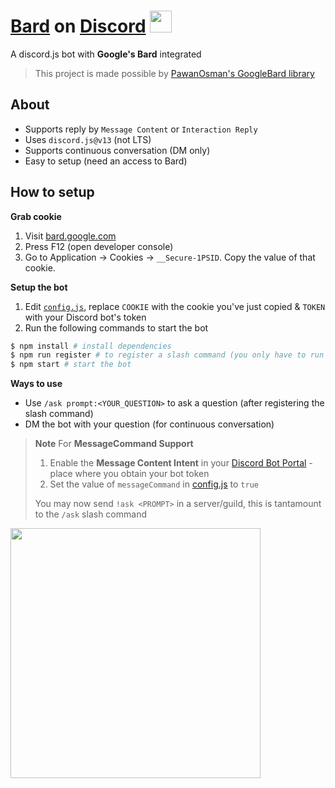 # [Bard](https://bard.google.com) on [Discord](https://discord.com/) <img src="https://www.gstatic.com/lamda/images/favicon_v1_150160cddff7f294ce30.svg" width="35px" />
A discord.js bot with **Google's Bard** integrated 

> This project is made possible by [PawanOsman's GoogleBard library](https://github.com/PawanOsman/GoogleBard)

## About
- Supports reply by `Message Content` or `Interaction Reply`
- Uses `discord.js@v13` (not LTS)
- Supports continuous conversation (DM only)
- Easy to setup (need an access to Bard)

## How to setup
**Grab cookie**
1. Visit [bard.google.com](https://bard.google.com) 
2. Press F12 (open developer console)
3. Go to Application → Cookies → `__Secure-1PSID`. Copy the value of that cookie.

**Setup the bot**
1. Edit [`config.js`](/config.js), replace `COOKIE` with the cookie you've just copied & `TOKEN` with your Discord bot's token
2. Run the following commands to start the bot
```sh
$ npm install # install dependencies 
$ npm run register # to register a slash command (you only have to run once)
$ npm start # start the bot
```

**Ways to use**
- Use `/ask prompt:<YOUR_QUESTION>` to ask a question (after registering the slash command)
- DM the bot with your question (for continuous conversation)

> **Note** 
> For **MessageCommand Support**
> 1. Enable the **Message Content Intent** in your [Discord Bot Portal](https://discord.com/developers) - place where you obtain your bot token
> 2. Set the value of `messageCommand` in [config.js](/config.js) to `true`
> 
> You may now send `!ask <PROMPT>` in a server/guild, this is tantamount to the `/ask` slash command

<img src="https://user-images.githubusercontent.com/81070048/235217555-daf918db-cfcf-49c2-b1cc-36ff15cadbb8.gif" width="400">

